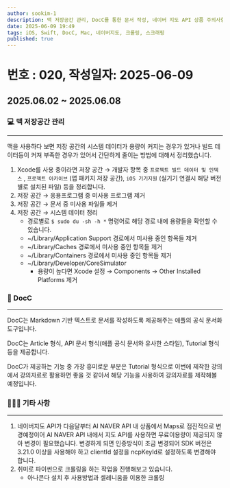 ```yaml
---
author: sookim-1
description: 맥 저장공간 관리, DocC를 통한 문서 작성, 네이버 지도 API 상품 주의사항, 파이썬 크롤링 자동화
date: 2025-06-09 19:49
tags: iOS, Swift, DocC, Mac, 네이버지도, 크롤링, 스크래핑
published: true
---
```

# 번호 : 020, 작성일자: 2025-06-09
## 2025.06.02 ~ 2025.06.08
### 💻 맥 저장공간 관리

---

맥을 사용하다 보면 저장 공간의 시스템 데이터가 용량이 커지는 경우가 있거나 빌드 데이터등이 커져 부족한 경우가 있어서 간단하게 줄이는 방법에 대해서 정리했습니다.

1. Xcode를 사용 중이라면 저장 공간 → 개발자 항목 중 `프로젝트 빌드 데이터 및 인덱스` , `프로젝트 아카이브` (앱 패키지 저장 공간), `iOS 기기지원` (실기기 연결시 해당 버전별로 설치된 파일) 등을 정리합니다.
2. 저장 공간 → 응용프로그램 중 미사용 프로그램 제거
3. 저장 공간 → 문서 중 미사용 파일들 제거
4. 저장 공간 → 시스템 데이터 정리
    - 경로별로 `$ sudo du -sh -h *` 명령어로 해당 경로 내에 용량들을 확인할 수 있습니다.
    - ~/Library/Application Support 경로에서 미사용 중인 항목들 제거
    - ~/Library/Caches 경로에서 미사용 중인 항목들 제거
    - ~/Library/Containers 경로에서 미사용 중인 항목들 제거
    - ~/Library/Developer/CoreSimulator
        - 용량이 높다면 Xcode 설정 → Components → Other Installed Platforms 제거

### 📃 DocC

---

DocC는 Markdown 기반 텍스트로 문서를 작성하도록 제공해주는 애플의 공식 문서화 도구입니다.

DocC는 Article 형식, API 문서 형식(애플 공식 문서와 유사한 스타일), Tutorial 형식 등을 제공합니다.

DocC가 제공하는 기능 중 가장 흥미로운 부분은 Tutorial 형식으로 이번에 제작한 강의에서 강의자료로 활용하면 좋을 것 같아서 해당 기능을 사용하여 강의자료를 제작해볼 예정입니다.

### 🙋🏻‍♂️ 기타 사항

---

1. 네이버지도 API가 다음달부터 AI NAVER API 내 상품에서 Maps로 점진적으로 변경예정이어 AI NAVER API 내에서 지도 API를 사용하면 무료이용량이 제공되지 않아 변경이 필요했습니다. 변경하게 되면 인증방식이 조금 변경되어 SDK 버전은 3.21.0 이상을 사용해야 하고 clientId 설정을 ncpKeyId로 설정하도록 변경해야 합니다.
2. 취미로 파이썬으로 크롤링을 하는 작업을 진행해보고 있습니다.
    - 아나콘다 설치 후 사용방법과 셀레니움을 이용한 크롤링
